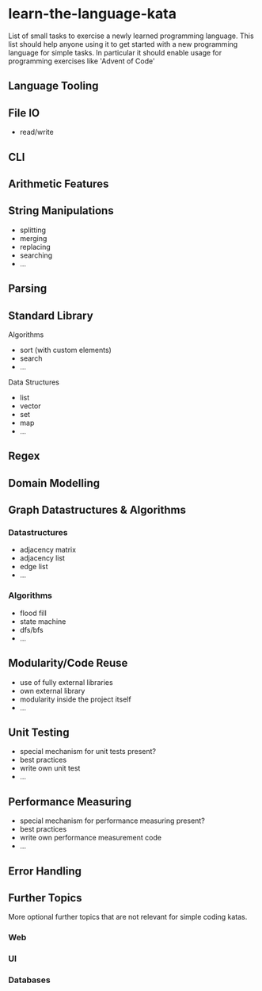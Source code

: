 # learn-the-language-kata

List of small tasks to exercise a newly learned programming language.
This list should help anyone using it to get started with a new programming language for simple tasks.
In particular it should enable usage for programming exercises like 'Advent of Code'

## Language Tooling

## File IO

- read/write

## CLI

## Arithmetic Features

## String Manipulations

- splitting
- merging
- replacing
- searching
- ...

## Parsing

## Standard Library

Algorithms

- sort (with custom elements)
- search
- ...

Data Structures

- list
- vector
- set
- map
- ...

## Regex

## Domain Modelling

## Graph Datastructures & Algorithms

### Datastructures

- adjacency matrix
- adjacency list
- edge list
- ...

### Algorithms

- flood fill
- state machine
- dfs/bfs
- ...

## Modularity/Code Reuse

- use of fully external libraries
- own external library
- modularity inside the project itself
- ...

## Unit Testing

- special mechanism for unit tests present?
- best practices
- write own unit test
- ...

## Performance Measuring

- special mechanism for performance measuring present?
- best practices
- write own performance measurement code
- ...

## Error Handling

## Further Topics

More optional further topics that are not relevant for simple coding katas.

### Web

### UI

### Databases
